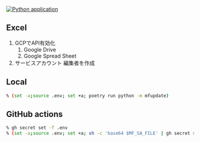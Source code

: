 [![Python application](https://github.com/PzyyBfiuMatrrP3WLxptx6ZbHZAGtXkx/mf-update/actions/workflows/python-app.yml/badge.svg)](https://github.com/PzyyBfiuMatrrP3WLxptx6ZbHZAGtXkx/mf-update/actions/workflows/python-app.yml)

## Excel

1. GCPでAPI有効化
   1. Google Drive
   2. Google Spread Sheet
2. サービスアカウント 編集者を作成


## Local

```sh
% (set -a;source .env; set +a; poetry run python -m mfupdate)
```

## GitHub actions

```sh
% gh secret set -f .env
% (set -a;source .env; set +a; sh -c 'base64 $MF_SA_FILE' | gh secret set MF_SA_FILE)  
```
